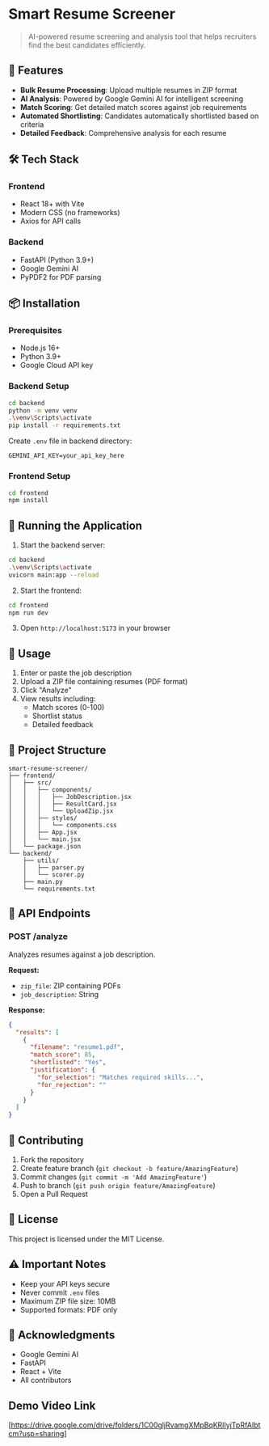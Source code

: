 # Smart Resume Screener

> AI-powered resume screening and analysis tool that helps recruiters find the best candidates efficiently.

## 🚀 Features

- **Bulk Resume Processing**: Upload multiple resumes in ZIP format
- **AI Analysis**: Powered by Google Gemini AI for intelligent screening
- **Match Scoring**: Get detailed match scores against job requirements
- **Automated Shortlisting**: Candidates automatically shortlisted based on criteria
- **Detailed Feedback**: Comprehensive analysis for each resume

## 🛠️ Tech Stack

### Frontend
- React 18+ with Vite
- Modern CSS (no frameworks)
- Axios for API calls

### Backend
- FastAPI (Python 3.9+)
- Google Gemini AI
- PyPDF2 for PDF parsing

## 📦 Installation

### Prerequisites
- Node.js 16+
- Python 3.9+
- Google Cloud API key

### Backend Setup
```bash
cd backend
python -m venv venv
.\venv\Scripts\activate
pip install -r requirements.txt
```

Create `.env` file in backend directory:
```env
GEMINI_API_KEY=your_api_key_here
```

### Frontend Setup
```bash
cd frontend
npm install
```

## 🚀 Running the Application

1. Start the backend server:
```bash
cd backend
.\venv\Scripts\activate
uvicorn main:app --reload
```

2. Start the frontend:
```bash
cd frontend
npm run dev
```

3. Open `http://localhost:5173` in your browser

## 📝 Usage

1. Enter or paste the job description
2. Upload a ZIP file containing resumes (PDF format)
3. Click "Analyze"
4. View results including:
   - Match scores (0-100)
   - Shortlist status
   - Detailed feedback

## 📁 Project Structure

```
smart-resume-screener/
├── frontend/
│   ├── src/
│   │   ├── components/
│   │   │   ├── JobDescription.jsx
│   │   │   ├── ResultCard.jsx
│   │   │   └── UploadZip.jsx
│   │   ├── styles/
│   │   │   └── components.css
│   │   ├── App.jsx
│   │   └── main.jsx
│   └── package.json
└── backend/
    ├── utils/
    │   ├── parser.py
    │   └── scorer.py
    ├── main.py
    └── requirements.txt
```

## 🔌 API Endpoints

### POST /analyze
Analyzes resumes against a job description.

**Request:**
- `zip_file`: ZIP containing PDFs
- `job_description`: String

**Response:**
```json
{
  "results": [
    {
      "filename": "resume1.pdf",
      "match_score": 85,
      "shortlisted": "Yes",
      "justification": {
        "for_selection": "Matches required skills...",
        "for_rejection": ""
      }
    }
  ]
}
```

## 🤝 Contributing

1. Fork the repository
2. Create feature branch (`git checkout -b feature/AmazingFeature`)
3. Commit changes (`git commit -m 'Add AmazingFeature'`)
4. Push to branch (`git push origin feature/AmazingFeature`)
5. Open a Pull Request

## 📄 License

This project is licensed under the MIT License.

## ⚠️ Important Notes

- Keep your API keys secure
- Never commit `.env` files
- Maximum ZIP file size: 10MB
- Supported formats: PDF only

## 🙏 Acknowledgments

- Google Gemini AI
- FastAPI
- React + Vite
- All contributors

## Demo Video Link
[https://drive.google.com/drive/folders/1C00gljRvamgXMpBqKRlIyjTpRfAIbtcm?usp=sharing]
